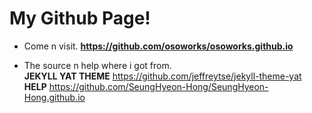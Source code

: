 # My Github Page!

- Come n visit. 
**https://github.com/osoworks/osoworks.github.io**  

- The source n help where i got from.  
**JEKYLL YAT THEME** https://github.com/jeffreytse/jekyll-theme-yat
**HELP** https://github.com/SeungHyeon-Hong/SeungHyeon-Hong.github.io
